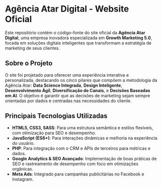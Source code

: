 # Agência Atar Digital - Website Oficial

Este repositório contém o código-fonte do site oficial da **Agência Atar Digital**, uma empresa inovadora especializada em **Growth Marketing 5.0**, focada em soluções digitais inteligentes que transformam a estratégia de marketing de seus clientes.

## Sobre o Projeto

O site foi projetado para oferecer uma experiência interativa e personalizada, destacando os cinco pilares que compõem a metodologia da Agência Atar: **Data Science Integrada**, **Design Inteligente**, **Desenvolvimento Ágil**, **Diversificação de Canais**, e **Decisões Baseadas em AI**. O objetivo é garantir que as decisões de marketing sejam sempre orientadas por dados e centradas nas necessidades do cliente.

## Principais Tecnologias Utilizadas

- **HTML5, CSS3, SASS**: Para uma estrutura semântica e estilos flexíveis, com otimização para SEO e desempenho.
- **JavaScript (ES6+)**: Para interações dinâmicas e melhoria na experiência do usuário.
- **PHP**: Para integração com o CRM e APIs de terceiros para métricas e dados.
- **Google Analytics & SEO Avançado**: Implementação de boas práticas de SEO e rastreamento de desempenho com foco em otimizações orgânicas.
- **Meta Ads**: Integrado para campanhas publicitárias no Facebook e Instagram.